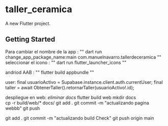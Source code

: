 # taller_ceramica

A new Flutter project.

## Getting Started

Para cambiar el nombre de la app :
""
dart run change_app_package_name:main com.manuelnavarro.tallerdeceramica
""
seleccionar el icono :
""
dart run flutter_launcher_icons 
""

andriod AAB :
""
flutter build appbundle
""

user:
    final usuarioActivo = Supabase.instance.client.auth.currentUser;
    final taller = await ObtenerTaller().retornarTaller(usuarioActivo!.id);

despliegue en web:
*eliminar docs*
flutter build web
mkdir docs    
cp -r build/web/* docs/
git add .
git commit -m "actualizando pagina webbb" 
git push

git add .
git commit -m "actualizando build Check" 
git push origin main